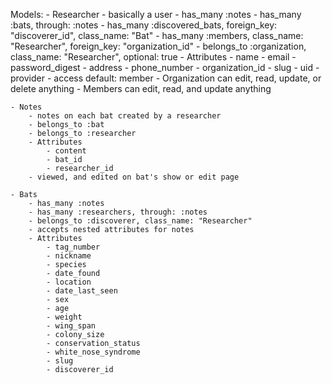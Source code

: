 Models:
    - Researcher
        - basically a user
        - has_many :notes
        - has_many :bats, through: :notes
        - has_many :discovered_bats, foreign_key: "discoverer_id", class_name: "Bat"
        - has_many :members, class_name: "Researcher", foreign_key: "organization_id"
        - belongs_to :organization, class_name: "Researcher", optional: true
        - Attributes
            - name
            - email
            - password_digest
            - address
            - phone_number
            - organization_id
            - slug
            - uid
            - provider
            - access default: member
        - Organization can edit, read, update, or delete anything
        - Members can edit, read, and update anything
    
    - Notes
        - notes on each bat created by a researcher
        - belongs_to :bat
        - belongs_to :researcher
        - Attributes
            - content
            - bat_id
            - researcher_id
        - viewed, and edited on bat's show or edit page

    - Bats
        - has_many :notes
        - has_many :researchers, through: :notes
        - belongs_to :discoverer, class_name: "Researcher"
        - accepts nested attributes for notes
        - Attributes
            - tag_number
            - nickname
            - species
            - date_found
            - location
            - date_last_seen
            - sex
            - age
            - weight
            - wing_span
            - colony_size
            - conservation_status
            - white_nose_syndrome
            - slug
            - discoverer_id